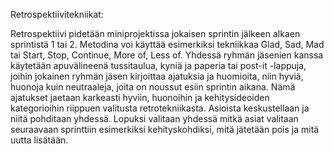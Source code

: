 Retrospektiivitekniikat:
 
Retrospektiivi pidetään miniprojektissa jokaisen sprintin jälkeen alkaen sprintistä 1 tai 2. Metodina voi käyttää esimerkiksi tekniikkaa Glad, Sad, Mad tai Start, Stop, Continue, More of, Less of. Yhdessä ryhmän jäsenien kanssa käytetään apuvälineenä tussitaulua, kyniä ja paperia tai post-it -lappuja, joihin jokainen ryhmän jäsen kirjoittaa ajatuksia ja huomioita, niin hyviä, huonoja kuin neutraaleja, joita on noussut esiin sprintin aikana. Nämä ajatukset jaetaan karkeasti hyviin, huonoihin ja kehitysideoiden kategorioihin riippuen valitusta retrotekniikasta. Asioista keskustellaan ja niitä pohditaan yhdessä. Lopuksi valitaan yhdessä mitkä asiat valitaan seuraavaan sprinttiin esimerkiksi kehityskohdiksi, mitä jätetään pois ja mitä uutta lisätään. 
